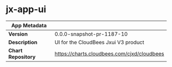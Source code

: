 # jx-app-ui

|App Metadata||
|---|---|
| **Version** | 0.0.0-snapshot-pr-1187-10 |
| **Description** | UI for the CloudBees Jxui V3 product |
| **Chart Repository** | https://charts.cloudbees.com/cjxd/cloudbees |
